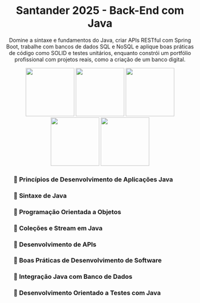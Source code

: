 <div align="center">
  <h1>Santander 2025 - Back-End com Java</h1>
</div>
<p align="center">Domine a sintaxe e fundamentos do Java, criar APIs RESTful com Spring Boot, trabalhe com bancos de dados SQL e NoSQL e aplique boas práticas de código como SOLID e testes unitários, enquanto constrói um portfólio profissional com projetos reais, como a criação de um banco digital.</p>
<div align="center">
  <img src="https://assets.dio.me/6iWxMIqRQwzNNp-T1BWjzclAc7OVa8-YXojJ0uH4uEc/f:webp/h:120/q:80/L3RyYWNrcy8yOWFkMDFkYS0zNGIyLTQzYzItODBlYi1iNTJmNTExNTM2ZjgucG5n" width="128px" height="128px">
  <img src="https://icones.pro/wp-content/uploads/2021/05/icone-base-donnees-rouge.png" width="128px" height="128px">
  <img src="https://cdn-icons-png.flaticon.com/512/5738/5738103.png" width="128px" height="128px">
  <img src="https://upload.wikimedia.org/wikipedia/commons/7/79/Spring_Boot.svg" width="128px" height="128px">
  <img src="https://static-00.iconduck.com/assets.00/file-type-swagger-icon-256x256-kwaid8gk.png" width="128px" height="128px">
</div>

<div>
  <ul>
    <h3> 📌 Princípios de Desenvolvimento de Aplicações Java
    <h3> 📌 Sintaxe de Java
    <h3> 📌 Programação Orientada a Objetos
    <h3> 📌 Coleções e Stream em Java
    <h3> 📌 Desenvolvimento de APIs
    <h3> 📌 Boas Práticas de Desenvolvimento de Software
    <h3> 📌 Integração Java com Banco de Dados
    <h3> 📌 Desenvolvimento Orientado a Testes com Java
  </ul>
</div>
